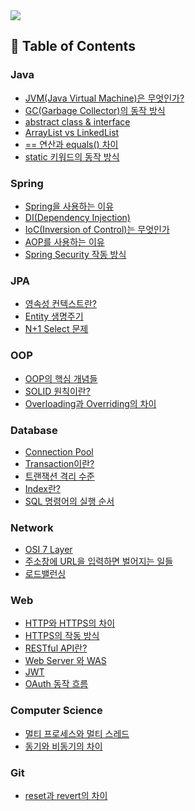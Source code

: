 <a href="https://nmin1124.gitbook.io/tech-interview?utm_source=gitbook_readme_badge&utm_medium=organic&utm_campaign=preview_documentation&utm_content=link">
  <img
    src="https://img.shields.io/static/v1?message=Documented%20on%20GitBook&logo=gitbook&logoColor=ffffff&label=%20&labelColor=5c5c5c&color=3F89A1"
  />
</a>

## 📘 Table of Contents

### Java

* [JVM(Java Virtual Machine)은 무엇인가?](<Java/JVM & GC.md#jvmjava-virtual-machine은-무엇인가>)
* [GC(Garbage Collector)의 동작 방식](<Java/JVM & GC.md#gcgarbage-collector의-동작-방식>)
* [abstract class & interface](Java/OOP.md#abstract-class--interface)
* [ArrayList vs LinkedList](Java/Collection.md#arraylist-vs-linkedlist)
* [== 연산과 equals() 차이](Java/Syntax.md#-연산과-equals-차이)
* [static 키워드의 동작 방식](Java/Syntax.md#static-키워드의-동작-방식)

### Spring

* [Spring을 사용하는 이유](Spring/Concepts.md#spring)
* [DI(Dependency Injection)](Spring/Concepts.md#didependency-injection)
* [IoC(Inversion of Control)는 무엇인가](Spring/Concepts.md#iocinversion-of-control는-무엇인가)
* [AOP를 사용하는 이유](Spring/Concepts.md#aop를-사용하는-이유)
* [Spring Security 작동 방식](Spring/Security.md#spring-security-작동-방식)

### JPA

* [영속성 컨텍스트란?](JPA/Persistence.md#영속성-컨텍스트란)
* [Entity 생명주기](JPA/Entity.md#entity-생명주기)
* [N+1 Select 문제](JPA/Entity.md#n1-select-문제)

### OOP

* [OOP의 핵심 개념들](OOP/README.md#oop의-핵심-개념들)
* [SOLID 원칙이란?](OOP/README.md#solid-원칙이란)
* [Overloading과 Overriding의 차이](OOP/README.md#overloading과-overriding의-차이)

### Database

* [Connection Pool](<Database/Connection Pool.md#connection-pool>)
* [Transaction이란?](Database/Transaction.md#transaction이란)
* [트랜잭션 격리 수준](Database/Transaction.md#트랜잭션-격리-수준)
* [Index란?](Database/Index.md#index란)
* [SQL 명령어의 실행 순서](Database/SQL.md#sql-명령어의-실행-순서)

### Network

* [OSI 7 Layer](Network/README.md#osi-7-layer)
* [주소창에 URL을 입력하면 벌어지는 일들](Network/README.md#주소창에-url을-입력하면-벌어지는-일들)
* [로드밸런싱](Network/#로드밸런싱)

### Web

* [HTTP와 HTTPS의 차이](Web/HTTP.md#http와-https의-차이)
* [HTTPS의 작동 방식](Web/HTTP.md#https의-작동-방식)
* [RESTful API란?](Web/API.md#restful-api란)
* [Web Server 와 WAS](Web/Server.md#web-server-와-was)
* [JWT](Web/Security.md#jwt)
* [OAuth 동작 흐름](Web/Security.md#oauth-동작-흐름)

### Computer Science

* [멀티 프로세스와 멀티 스레드](<Computer Science/#멀티-프로세스와-멀티-스레드>)
* [동기와 비동기의 차이](<Computer Science/README.md#동기와-비동기의-차이>)

### Git

* [reset과 revert의 차이](Git/#reset과-revert의-차이)
